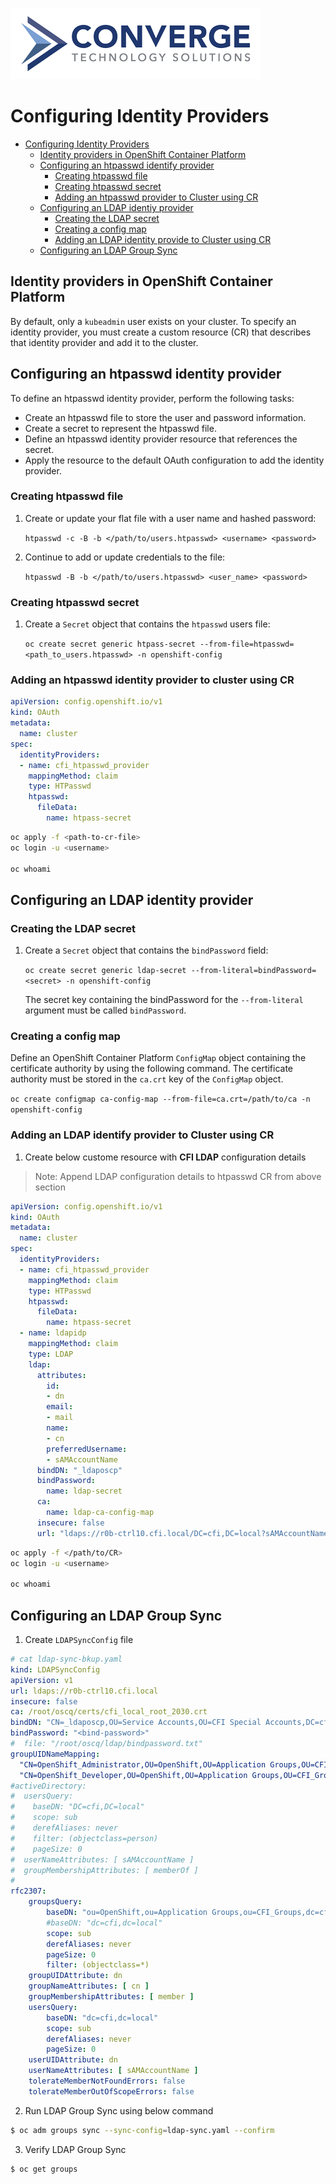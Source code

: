 ![header](../img/convergenewlogo.png)

# Configuring Identity Providers

- [Configuring Identity Providers](#configuring-identity-providers)
  - [Identity providers in OpenShift Container Platform](#identity-providers-in-openshift-container-platform)
  - [Configuring an htpasswd identify provider](#configuring-an-htpasswd-identity-provider)
    - [Creating htpasswd file](#creating-htpasswd-file)
    - [Creating htpasswd secret](#creating-htpasswd-secret)
    - [Adding an htpasswd provider to Cluster using CR](#adding-an-htpasswd-identity-provider-to-cluster-using-cr)
  - [Configuring an LDAP identiy provider](#configuring-an-ldap-identity-provider)
    - [Creating the LDAP secret](#creating-the-ldap-secret)
    - [Creating a config map](#creating-a-config-map)
    - [Adding an LDAP identity provide to Cluster using CR](#adding-an-ldap-identify-provider-to-cluster-using-cr)
  - [Configuring an LDAP Group Sync](#configuring-an-ldap-group-sync)
  
<div style="page-break-after: always;"></div>
  
## Identity providers in OpenShift Container Platform

By default, only a `kubeadmin` user exists on your cluster. To specify an identity provider, you must create a custom resource (CR) that describes that identity provider and add it to the cluster.

## Configuring an htpasswd identity provider
To define an htpasswd identity provider, perform the following tasks:
- Create an htpasswd file to store the user and password information.
- Create a secret to represent the htpasswd file.
- Define an htpasswd identity provider resource that references the secret.
- Apply the resource to the default OAuth configuration to add the identity provider.

### Creating htpasswd file
1. Create or update your flat file with a user name and hashed password:

    `htpasswd -c -B -b </path/to/users.htpasswd> <username> <password>`

2. Continue to add or update credentials to the file:

    `htpasswd -B -b </path/to/users.htpasswd> <user_name> <password>`

### Creating htpasswd secret
1. Create a `Secret` object that contains the `htpasswd` users file:

    `oc create secret generic htpass-secret --from-file=htpasswd=<path_to_users.htpasswd> -n openshift-config`

### Adding an htpasswd identity provider to cluster using CR

```yaml
apiVersion: config.openshift.io/v1
kind: OAuth
metadata:
  name: cluster
spec:
  identityProviders:
  - name: cfi_htpasswd_provider
    mappingMethod: claim
    type: HTPasswd
    htpasswd:
      fileData:
        name: htpass-secret
```
```bash 
oc apply -f <path-to-cr-file>
oc login -u <username>

oc whoami
```

## Configuring an LDAP identity provider

### Creating the LDAP secret
 1. Create a `Secret` object that contains the `bindPassword` field: 

    `oc create secret generic ldap-secret --from-literal=bindPassword=<secret> -n openshift-config`

    The secret key containing the bindPassword for the `--from-literal` argument must be called `bindPassword`.

### Creating a config map
Define an OpenShift Container Platform `ConfigMap` object containing the certificate authority by using the following command. The certificate authority must be stored in the `ca.crt` key of the `ConfigMap` object.

`oc create configmap ca-config-map --from-file=ca.crt=/path/to/ca -n openshift-config`

### Adding an LDAP identify provider to Cluster using CR 

1. Create below custome resource with **CFI LDAP** configuration details 

> Note: Append LDAP configuration details to htpasswd CR from above section


  ```yaml
  apiVersion: config.openshift.io/v1
  kind: OAuth
  metadata:
    name: cluster
  spec:
    identityProviders:
    - name: cfi_htpasswd_provider
      mappingMethod: claim
      type: HTPasswd
      htpasswd:
        fileData:
          name: htpass-secret
    - name: ldapidp
      mappingMethod: claim
      type: LDAP
      ldap:
        attributes:
          id:
          - dn
          email:
          - mail
          name:
          - cn
          preferredUsername:
          - sAMAccountName
        bindDN: "_ldaposcp"
        bindPassword:
          name: ldap-secret
        ca:
          name: ldap-ca-config-map
        insecure: false
        url: "ldaps://r0b-ctrl10.cfi.local/DC=cfi,DC=local?sAMAccountName?sub"
  ```
  ```bash
  oc apply -f </path/to/CR>
  oc login -u <username>

  oc whoami 
  ```

## Configuring an LDAP Group Sync

1. Create `LDAPSyncConfig` file 

  ```yaml
  # cat ldap-sync-bkup.yaml
  kind: LDAPSyncConfig
  apiVersion: v1
  url: ldaps://r0b-ctrl10.cfi.local
  insecure: false
  ca: /root/oscq/certs/cfi_local_root_2030.crt
  bindDN: "CN=_ldaposcp,OU=Service Accounts,OU=CFI Special Accounts,DC=cfi,DC=local"
  bindPassword: "<bind-password>"
  #  file: "/root/oscq/ldap/bindpassword.txt"
  groupUIDNameMapping:
    "CN=OpenShift_Administrator,OU=OpenShift,OU=Application Groups,OU=CFI_Groups,DC=cfi,DC=local": Administrators
    "CN=OpenShift_Developer,OU=OpenShift,OU=Application Groups,OU=CFI_Groups,DC=cfi,DC=local": Developers
  #activeDirectory:
  #  usersQuery:
  #    baseDN: "DC=cfi,DC=local"
  #    scope: sub
  #    derefAliases: never
  #    filter: (objectclass=person)
  #    pageSize: 0
  #  userNameAttributes: [ sAMAccountName ]
  #  groupMembershipAttributes: [ memberOf ]
  #
  rfc2307:
      groupsQuery:
          baseDN: "ou=OpenShift,ou=Application Groups,ou=CFI_Groups,dc=cfi,dc=local"
          #baseDN: "dc=cfi,dc=local"
          scope: sub
          derefAliases: never
          pageSize: 0
          filter: (objectclass=*)
      groupUIDAttribute: dn
      groupNameAttributes: [ cn ]
      groupMembershipAttributes: [ member ]
      usersQuery:
          baseDN: "dc=cfi,dc=local"
          scope: sub
          derefAliases: never
          pageSize: 0
      userUIDAttribute: dn
      userNameAttributes: [ sAMAccountName ]
      tolerateMemberNotFoundErrors: false
      tolerateMemberOutOfScopeErrors: false
  ```
2. Run LDAP Group Sync using below command
  ```bash
  $ oc adm groups sync --sync-config=ldap-sync.yaml --confirm
  ```

3. Verify LDAP Group Sync
  ```bash
  $ oc get groups
  ```